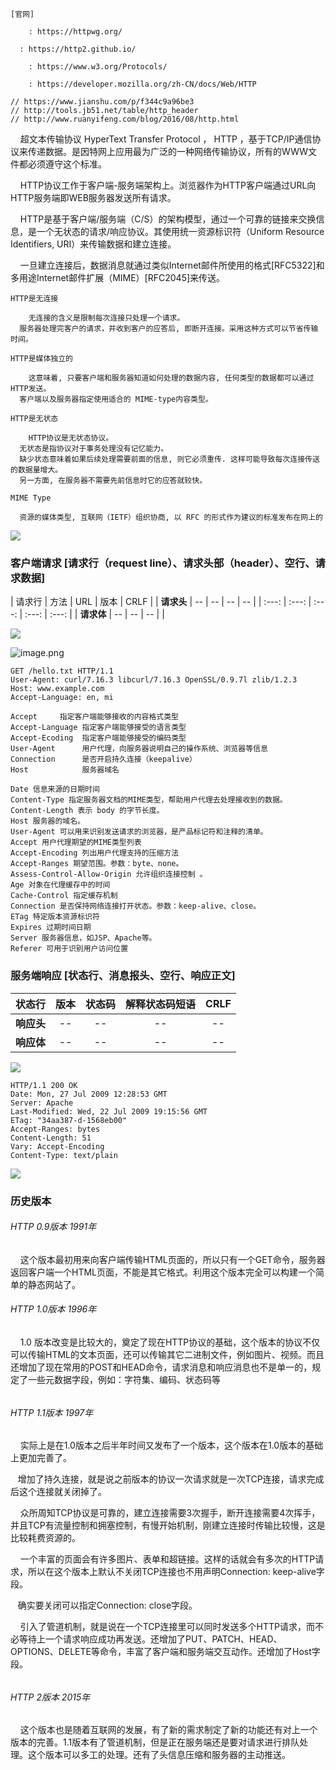 
```
[官网]

	: https://httpwg.org/

  : https://http2.github.io/

	: https://www.w3.org/Protocols/

	: https://developer.mozilla.org/zh-CN/docs/Web/HTTP

// https://www.jianshu.com/p/f344c9a96be3
// http://tools.jb51.net/table/http_header
// http://www.ruanyifeng.com/blog/2016/08/http.html
```

    超文本传输协议 HyperText Transfer Protocol ， HTTP ，基于TCP/IP通信协议来传递数据。是因特网上应用最为广泛的一种网络传输协议，所有的WWW文件都必须遵守这个标准。

    HTTP协议工作于客户端-服务端架构上。浏览器作为HTTP客户端通过URL向HTTP服务端即WEB服务器发送所有请求。

    HTTP是基于客户端/服务端（C/S）的架构模型，通过一个可靠的链接来交换信息，是一个无状态的请求/响应协议。其使用统一资源标识符（Uniform Resource Identifiers, URI）来传输数据和建立连接。

    一旦建立连接后，数据消息就通过类似Internet邮件所使用的格式[RFC5322]和多用途Internet邮件扩展（MIME）[RFC2045]来传送。

```
HTTP是无连接

	无连接的含义是限制每次连接只处理一个请求。
  服务器处理完客户的请求，并收到客户的应答后, 即断开连接。采用这种方式可以节省传输时间。

HTTP是媒体独立的

	这意味着, 只要客户端和服务器知道如何处理的数据内容, 任何类型的数据都可以通过HTTP发送。
  客户端以及服务器指定使用适合的 MIME-type内容类型。

HTTP是无状态

	HTTP协议是无状态协议。
  无状态是指协议对于事务处理没有记忆能力。
  缺少状态意味着如果后续处理需要前面的信息, 则它必须重传. 这样可能导致每次连接传送的数据量增大。
  另一方面, 在服务器不需要先前信息时它的应答就较快。

MIME Type

  资源的媒体类型, 互联网（IETF）组织协商, 以 RFC 的形式作为建议的标准发布在网上的

```

![](http://localhost/it/front-end/1573084188429-89028157-093d-4ef6-b540-32670f58f1b4.png#align=left&display=inline&height=249&originHeight=401&originWidth=1200&size=0&status=done&width=746)

### 客户端请求 [请求行（request line）、请求头部（header）、空行、请求数据]



| 请求行 | 方法 | URL | 版本 | CRLF |
| **请求头** | -- | -- | -- | -- |
| :---: | :---: | :---: | :---: | :---: |
| **请求体** | -- | -- | -- |  |


![](http://localhost/it/front-end/1573046024109-9b3c2cc6-1e66-40bb-aa7e-a5a1050c427d.png#align=left&display=inline&height=264&originHeight=165&originWidth=466&size=0&status=done&width=746)

![image.png](http://localhost/it/front-end/1573049288205-489fc3fa-f36c-4b83-b56d-7fdbd643629d.png#align=left&display=inline&height=399&name=image.png&originHeight=373&originWidth=697&size=69671&status=done&width=746)

```
GET /hello.txt HTTP/1.1
User-Agent: curl/7.16.3 libcurl/7.16.3 OpenSSL/0.9.7l zlib/1.2.3
Host: www.example.com
Accept-Language: en, mi
```

```
Accept     指定客户端能够接收的内容格式类型
Accept-Language 指定客户端能够接受的语言类型
Accept-Ecoding  指定客户端能够接受的编码类型
User-Agent      用户代理，向服务器说明自己的操作系统、浏览器等信息
Connection      是否开启持久连接（keepalive）
Host            服务器域名

Date 信息来源的日期时间
Content-Type 指定服务器文档的MIME类型，帮助用户代理去处理接收到的数据。
Content-Length 表示 body 的字节长度。
Host 服务器的域名。
User-Agent 可以用来识别发送请求的浏览器，是产品标记符和注释的清单。
Accept 用户代理期望的MIME类型列表
Accept-Encoding 列出用户代理支持的压缩方法
Accept-Ranges 期望范围。参数：byte、none。
Assess-Control-Allow-Origin 允许组织连接控制 。
Age 对象在代理缓存中的时间
Cache-Control 指定缓存机制
Connection 是否保持网络连接打开状态。参数：keep-alive、close。
ETag 特定版本资源标识符
Expires 过期时间日期
Server 服务器信息，如JSP、Apache等。
Referer 可用于识别用户访问位置

```

### 服务端响应 [状态行、消息报头、空行、响应正文]

| 状态行 | 版本 | 状态码 | 解释状态码短语 | CRLF |
| :---: | :---: | :---: | :---: | :---: |
| **响应头** | -- | -- | -- | -- |
| **响应体** | -- | -- | -- | -- |


![](http://localhost/it/front-end/1573046057501-e7c5e513-c669-4b84-8263-a5675deb64d6.jpeg#align=left&display=inline&height=333&originHeight=305&originWidth=683&size=0&status=done&width=746)

```
HTTP/1.1 200 OK
Date: Mon, 27 Jul 2009 12:28:53 GMT
Server: Apache
Last-Modified: Wed, 22 Jul 2009 19:15:56 GMT
ETag: "34aa387-d-1568eb00"
Accept-Ranges: bytes
Content-Length: 51
Vary: Accept-Encoding
Content-Type: text/plain

```

![](http://localhost/it/front-end/1573084165894-f11f70dd-783a-44be-a641-7acb9ced9514.jpeg#align=left&display=inline&height=739&originHeight=1588&originWidth=1602&size=0&status=done&width=746)

### 历史版本

###### HTTP 0.9版本      1991年

    这个版本最初用来向客户端传输HTML页面的，所以只有一个GET命令，服务器返回客户端一个HTML页面，不能是其它格式。利用这个版本完全可以构建一个简单的静态网站了。

###### HTTP 1.0版本      1996年


    1.0 版本改变是比较大的，奠定了现在HTTP协议的基础，这个版本的协议不仅可以传输HTML的文本页面，还可以传输其它二进制文件，例如图片、视频。而且还增加了现在常用的POST和HEAD命令，请求消息和响应消息也不是单一的，规定了一些元数据字段，例如：字符集、编码、状态码等
###### 
###### HTTP 1.1版本      1997年

    实际上是在1.0版本之后半年时间又发布了一个版本，这个版本在1.0版本的基础上更加完善了。

   增加了持久连接，就是说之前版本的协议一次请求就是一次TCP连接，请求完成后这个连接就关闭掉了。

    众所周知TCP协议是可靠的，建立连接需要3次握手，断开连接需要4次挥手，并且TCP有流量控制和拥塞控制，有慢开始机制，刚建立连接时传输比较慢，这是比较耗费资源的。

    一个丰富的页面会有许多图片、表单和超链接。这样的话就会有多次的HTTP请求，所以在这个版本上默认不关闭TCP连接也不用声明Connection: keep-alive字段。

   确实要关闭可以指定Connection: close字段。

    引入了管道机制，就是说在一个TCP连接里可以同时发送多个HTTP请求，而不必等待上一个请求响应成功再发送。还增加了PUT、PATCH、HEAD、 OPTIONS、DELETE等命令，丰富了客户端和服务端交互动作。还增加了Host字段。
###### 
###### HTTP 2版本      2015年

    这个版本也是随着互联网的发展，有了新的需求制定了新的功能还有对上一个版本的完善。1.1版本有了管道机制，但是正在服务端还是要对请求进行排队处理。这个版本可以多工的处理。还有了头信息压缩和服务器的主动推送。





